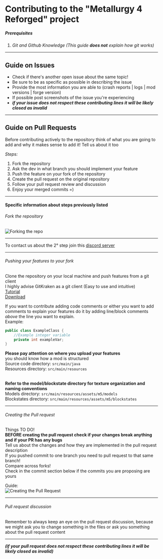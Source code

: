 # Contributing to the "Metallurgy 4 Reforged" project

##### Prerequisites
1.  _Git and Github Knowledge (This guide **does not** explain how git works)_

---
## Guide on Issues
-   Check if there's another open issue about the same topic!
-   Be sure to be as specific as possible in describing the issue
-   Provide the most information you are able to (crash reports | logs | mod versions | forge version)
-   If possible post screenshots of the issue you're experiencing
-   _**if your issue does not respect these contributing lines it will be likely closed as invalid**_

---
## Guide on Pull Requests

Before contributing actively to the repository think of what you are going to add and why it makes sense to add it!
Tell us about it too

_Steps:_
1. Fork the repository
2. Ask the dev in what branch you should implement your feature
3. Push the feature on your fork of the repository
4. Create the pull request on the original repository
5. Follow your pull request review and discussion
6. Enjoy your merged commits =)

---

#### Specific information about steps previously listed

###### Fork the repository
![Forking the repo](https://i.imgur.com/8PV2hlZ.png?1)

---
To contact us about the 2° step join this [discord server](https://discord.gg/yDumVrs)

---
###### Pushing your features to your fork
Clone the repository on your local machine and push features from a git client<br>
I highly advise GitKraken as a git client (Easy to use and intuitive)<br>
[Tutorial](https://support.gitkraken.com)<br>
[Download](https://www.gitkraken.com/invite/mVRqih9P)

If you want to contribute adding code comments or either you want to add comments to explain your features do it by adding line/block comments _above_ the line you want to explain.<br>
Example:
```java
public class ExampleClass {
    //Example integer variable
    private int exampleVar;
}
```

**Please pay attention on where you upload your features** <br>
you should know how a mod is structured<br>
Source code directory: `src/main/java`<br>
Resources directory: `src/main/resources`<br><br>

**Refer to the model/blockstate directory for texture organization and naming conventions** <br>
Models directory: `src/main/resources/assets/m5/models` <br>
Blockstates directory: `src/main/resources/assets/m5/blockstates` <br>

---
###### Creating the Pull request
Things TO DO!<br>
**BEFORE creating the pull request check if your changes break anything and if your PR has any bugs**<br>
Tell us about the changes and how they are implemented in the pull request description<br>
If you pushed commit to one branch you need to pull request to that same branch!<br>
Compare across forks!<br>
Check in the commit section below if the commits you are proposing are yours

Guide: <br>
![Creating the Pull Request](https://media.giphy.com/media/1qi9hvxtxFA4uEWHcu/giphy.gif)

---
###### Pull request discussion
Remember to always keep an eye on the pull request discussion, because we might ask you to change something in the files or ask you something about the pull request content

---
_**(if your pull request does not respect these contributing lines it will be likely closed as invalid)**_
